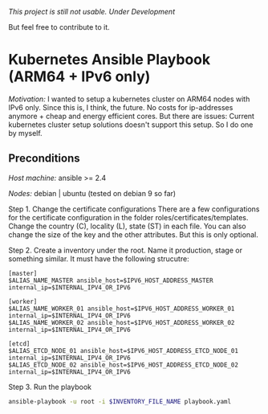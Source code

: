 *This project is still not usable. Under Development*

But feel free to contribute to it.

# Kubernetes Ansible Playbook (ARM64 + IPv6 only)

*Motivation:* I wanted to setup a kubernetes cluster on ARM64 nodes with IPv6 only. Since this is, I think, the future.
No costs for ip-addresses anymore + cheap and energy efficient cores. But there are issues: Current kubernetes cluster
setup solutions doesn't support this setup. So I do one by myself.

## Preconditions

*Host machine:*
ansible >= 2.4

*Nodes:*
debian | ubuntu (tested on debian 9 so far)


Step 1. Change the certificate configurations
There are a few configurations for the certificate configuration in the folder roles/certificates/templates.
Change the country (C), locality (L), state (ST) in each file. You can also change the size of the key and the other
attributes. But this is only optional.

Step 2. Create a inventory under the root. Name it production, stage or something similar. It must have the following
strucutre:

```
[master]
$ALIAS_NAME_MASTER ansible_host=$IPV6_HOST_ADDRESS_MASTER internal_ip=$INTERNAL_IPV4_OR_IPV6

[worker]
$ALIAS_NAME_WORKER_01 ansible_host=$IPV6_HOST_ADDRESS_WORKER_01 internal_ip=$INTERNAL_IPV4_OR_IPV6
$ALIAS_NAME_WORKER_02 ansible_host=$IPV6_HOST_ADDRESS_WORKER_02 internal_ip=$INTERNAL_IPV4_OR_IPV6

[etcd]
$ALIAS_ETCD_NODE_01 ansible_host=$IPV6_HOST_ADDRESS_ETCD_NODE_01 internal_ip=$INTERNAL_IPV4_OR_IPV6
$ALIAS_ETCD_NODE_02 ansible_host=$IPV6_HOST_ADDRESS_ETCD_NODE_02 internal_ip=$INTERNAL_IPV4_OR_IPV6
```


Step 3. Run the playbook

```bash
ansible-playbook -u root -i $INVENTORY_FILE_NAME playbook.yaml
```